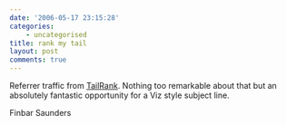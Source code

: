 ```yaml
---
date: '2006-05-17 23:15:28'
categories:
    - uncategorised
title: rank my tail
layout: post
comments: true
---
```


Referrer traffic from
[TailRank](http://tailrank.com/posts/562949953602679/BBC_News_%5C).
Nothing too remarkable about that but an absolutely fantastic
opportunity for a Viz style subject line.

Finbar Saunders
